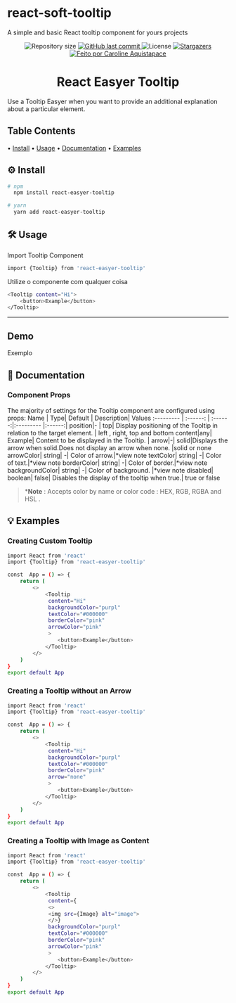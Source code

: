 # react-soft-tooltip
A simple and basic React tooltip component for yours projects 




<p align="center">

  <img alt="Repository size" src="https://img.shields.io/github/repo-size/aquistapace/dragon-system">
  
  <a href="https://github.com/aquistapace/dragon-system/commits/master">
    <img alt="GitHub last commit" src="https://img.shields.io/github/last-commit/aquistapace/dragon-system">
  </a>
    
   <img alt="License" src="https://img.shields.io/badge/license-MIT-brightgreen">
   
   <a href="https://github.com/aquistapace/dragon-system/stargazers">
    <img alt="Stargazers" src="https://img.shields.io/github/stars/aquistapace/dragon-system?style=social">
  </a>

  <a href="https://github.com/aquistapace">
    <img alt="Feito por Caroline Aquistapace" src="https://img.shields.io/badge/feito%20por-Caroline-Aquistapace%237519C1">
  </a>
  
  
 
</p>
<h1 align="center">
   React Easyer Tooltip 
</h1>

<p align="left"> 
 Use a Tooltip Easyer when you want to provide an additional explanation about a particular element.  
</p>

## Table Contents
•  <a href="#Install">Install</a> 
•  <a href="#-sobre-o-projeto">Usage</a> 
•  <a href="#-sobre-o-projeto">Documentation</a> 
•  <a href="#-sobre-o-projeto">Examples</a> 


## ⚙️ Install
```bash
# npm
  npm install react-easyer-tooltip

# yarn
  yarn add react-easyer-tooltip
```


## 🛠 Usage

Import Tooltip Component 
```bash
import {Tooltip} from 'react-easyer-tooltip'
```

Utilize o componente com qualquer coisa
```bash
<Tooltip content="Hi">
	<button>Example</button>
</Tooltip>
```
---
## Demo
Exemplo

## 📄 Documentation
### Component Props
The majority of settings for the Tooltip component are configured using props:
Name | Type| Default | Description| Values
:--------- | :------: | :------:|:--------- |:------:|
position|- | top| Display positioning of the Tooltip in relation to the target element. | left , right, top and bottom
content|any| Example| Content to be displayed in the Tooltip. |
arrow|-| solid|Displays the arrow when solid.Does not display an arrow when none.  |solid or none
arrowColor| string| -| Color of arrow.|*view note
textColor| string| -| Color of text.|*view note
borderColor| string| -| Color of border.|*view note
backgroundColor| string| -| Color of background. |*view note
disabled| boolean| false| Disables the display of the tooltip when true.| true or false
> ***Note** : Accepts color by name  or color code : HEX, RGB, RGBA and HSL .


## 💡 Examples
### Creating Custom Tooltip
```bash
import React from 'react'
import {Tooltip} from 'react-easyer-tooltip'

const  App = () => {
	return (
		<>
			<Tooltip 
			 content="Hi" 
			 backgroundColor="purpl"
			 textColor="#000000"
			 borderColor="pink"
			 arrowColor="pink"
			 >
				<button>Example</button>
			</Tooltip>
		</>
	)
}
export default App

```
### Creating a Tooltip without an Arrow
```bash
import React from 'react'
import {Tooltip} from 'react-easyer-tooltip'

const  App = () => {
	return (
		<>
			<Tooltip 
			 content="Hi" 
			 backgroundColor="purpl"
			 textColor="#000000"
			 borderColor="pink"
			 arrow="none"
			 >
				<button>Example</button>
			</Tooltip>
		</>
	)
}
export default App

```
### Creating a Tooltip with Image as Content
```bash
import React from 'react'
import {Tooltip} from 'react-easyer-tooltip'

const  App = () => {
	return (
		<>
			<Tooltip 
			 content={
			 <>
			 <img src={Image} alt="image">
			 </>}
			 backgroundColor="purpl"
			 textColor="#000000"
			 borderColor="pink"
			 arrowColor="pink"
			 >
				<button>Example</button>
			</Tooltip>
		</>
	)
}
export default App

```


